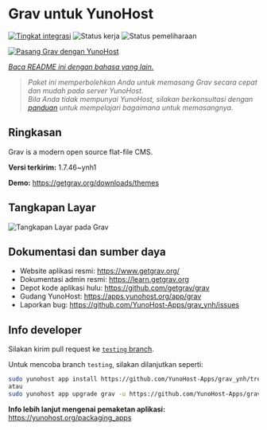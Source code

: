 <!--
N.B.: README ini dibuat secara otomatis oleh <https://github.com/YunoHost/apps/tree/master/tools/readme_generator>
Ini TIDAK boleh diedit dengan tangan.
-->

# Grav untuk YunoHost

[![Tingkat integrasi](https://dash.yunohost.org/integration/grav.svg)](https://ci-apps.yunohost.org/ci/apps/grav/) ![Status kerja](https://ci-apps.yunohost.org/ci/badges/grav.status.svg) ![Status pemeliharaan](https://ci-apps.yunohost.org/ci/badges/grav.maintain.svg)

[![Pasang Grav dengan YunoHost](https://install-app.yunohost.org/install-with-yunohost.svg)](https://install-app.yunohost.org/?app=grav)

*[Baca README ini dengan bahasa yang lain.](./ALL_README.md)*

> *Paket ini memperbolehkan Anda untuk memasang Grav secara cepat dan mudah pada server YunoHost.*  
> *Bila Anda tidak mempunyai YunoHost, silakan berkonsultasi dengan [panduan](https://yunohost.org/install) untuk mempelajari bagaimana untuk memasangnya.*

## Ringkasan

Grav is a modern open source flat-file CMS.


**Versi terkirim:** 1.7.46~ynh1

**Demo:** <https://getgrav.org/downloads/themes>

## Tangkapan Layar

![Tangkapan Layar pada Grav](./doc/screenshots/grav.jpg)

## Dokumentasi dan sumber daya

- Website aplikasi resmi: <https://www.getgrav.org/>
- Dokumentasi admin resmi: <https://learn.getgrav.org>
- Depot kode aplikasi hulu: <https://github.com/getgrav/grav>
- Gudang YunoHost: <https://apps.yunohost.org/app/grav>
- Laporkan bug: <https://github.com/YunoHost-Apps/grav_ynh/issues>

## Info developer

Silakan kirim pull request ke [`testing` branch](https://github.com/YunoHost-Apps/grav_ynh/tree/testing).

Untuk mencoba branch `testing`, silakan dilanjutkan seperti:

```bash
sudo yunohost app install https://github.com/YunoHost-Apps/grav_ynh/tree/testing --debug
atau
sudo yunohost app upgrade grav -u https://github.com/YunoHost-Apps/grav_ynh/tree/testing --debug
```

**Info lebih lanjut mengenai pemaketan aplikasi:** <https://yunohost.org/packaging_apps>
